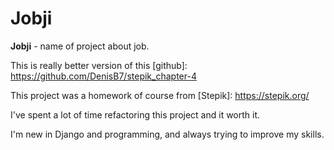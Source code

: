# 								Jobji

**Jobji** - name of project about job.

This is really better version of this [github]: https://github.com/DenisB7/stepik_chapter-4

This project was a homework of course from [Stepik]: https://stepik.org/


I've spent a lot of time refactoring this project and it worth it.

I'm new in Django and programming, and always trying to improve my skills.
